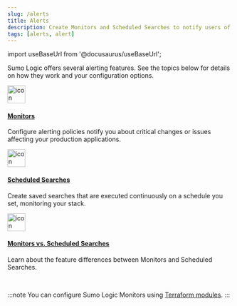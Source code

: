 ```yaml
---
slug: /alerts
title: Alerts
description: Create Monitors and Scheduled Searches to notify users of changing conditions.
tags: [alerts, alert]
---
```


import useBaseUrl from '@docusaurus/useBaseUrl';

Sumo Logic offers several alerting features. See the topics below for details on how they work and your configuration options.

<div className="box-wrapper" markdown="1">
<div className="box smallbox card">
  <div className="container">
  <a href="/docs/alerts/monitors"><img src={useBaseUrl('img/icons/alerts.png')} alt="icon" width="40"/><h4>Monitors</h4></a>
  <p>Configure alerting policies notify you about critical changes or issues affecting your production applications.</p>
  </div>
</div>
<div className="box smallbox card">
  <div className="container">
  <a href="/docs/alerts/scheduled-searches"><img src={useBaseUrl('img/icons/alerts.png')} alt="icon" width="40"/><h4>Scheduled Searches</h4></a>
  <p>Create saved searches that are executed continuously on a schedule you set, monitoring your stack.</p>
  </div>
</div>
<div className="box smallbox card">
  <div className="container">
  <a href="/docs/alerts/difference-from-scheduled-searches"><img src={useBaseUrl('img/icons/alerts.png')} alt="icon" width="40"/><h4>Monitors vs. Scheduled Searches</h4></a>
  <p>Learn about the feature differences between Monitors and Scheduled Searches.</p>
  </div>
</div>
</div>

<br/>

:::note
You can configure Sumo Logic Monitors using [Terraform modules](https://registry.terraform.io/providers/SumoLogic/sumologic/latest/docs/resources/monitor).
:::
